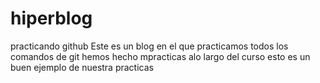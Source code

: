# hiperblog
practicando github
Este es un blog en el que practicamos todos los comandos de git 
hemos hecho mpracticas alo largo del curso
esto es un buen ejemplo de nuestra practicas

